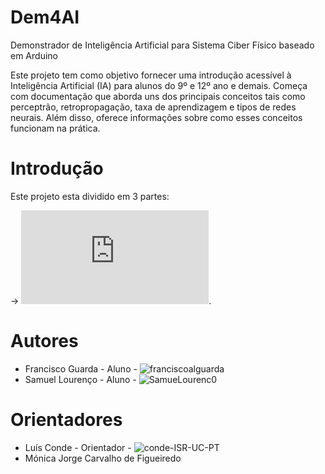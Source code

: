 # Dem4AI
Demonstrador de Inteligência Artificial para Sistema Ciber Físico baseado em Arduino


Este projeto tem como objetivo fornecer uma introdução acessível à Inteligência Artificial (IA) para alunos do 9º e 12º ano e demais. Começa com documentação que aborda uns dos principais conceitos tais como perceptrão, retropropagação, taxa de aprendizagem e tipos de redes neurais. Além disso, oferece informações sobre como esses conceitos funcionam na prática.


# Introdução

Este projeto esta dividido em 3 partes:




-> ![2. Redes Neuronais](https://github.com/ipleiria-robotics/Dem4AI/blob/main/1_Documentos/Dem4AI%20-%20Redes%20Neuronais.pdf).









# Autores
 
 
 - Francisco Guarda - Aluno - ![franciscoalguarda]()
 - Samuel Lourenço  - Aluno - ![SamueLourenc0](https://github.com/SamueLourenc0)



# Orientadores

- Luís Conde - Orientador - ![conde-ISR-UC-PT](https://github.com/conde-ISR-UC-PT)
- Mónica Jorge Carvalho de Figueiredo


